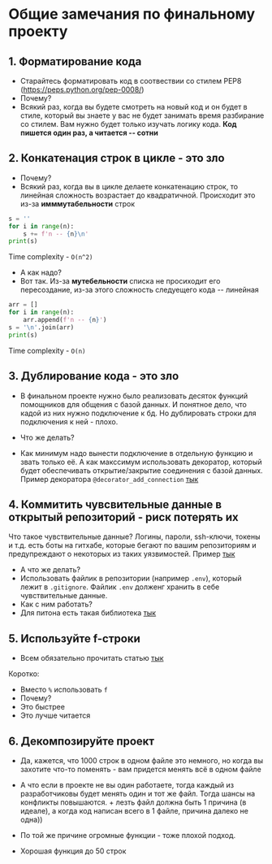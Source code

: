 # Общие замечания по финальному проекту

## 1. Форматирование кода
- Старайтесь форматировать код в соотвествии со стилем PEP8 (https://peps.python.org/pep-0008/)
- Почему?
- Всякий раз, когда вы будете смотреть на новый код и он будет в стиле, который вы знаете у вас не будет занимать время разбирание со стилем. Вам нужно будет только изучать логику кода. **Код пишется один раз, а читается -- сотни**

## 2. Конкатенация строк в цикле - это зло
- Почему?
- Всякий раз, когда вы в цикле делаете конкатенацию строк, то линейная сложность возрастает до квадратичной. Происходит это из-за **имммутабельности** строк
```python
s = ''
for i in range(n):
    s += f'n -- {n}\n'
print(s)
```
Time complexity - `O(n^2)`

- А как надо?
- Вот так. Из-за **мутебельности** списка не просиходит его пересоздание, из-за этого сложность следуещего кода -- линейная
```python
arr = []
for i in range(n):
    arr.append(f'n -- {n}')
s = '\n'.join(arr)
print(s)
```
Time complexity - `O(n)`

## 3. Дублирование кода - это зло

- В финальном проекте нужно было реализовать десяток функций помощников для общения с базой данных. И понятное дело, что кадой из них нужно подключение к бд. Но дублировать строки для подключения к ней - плохо. 

- Что же делать?
- Как минимум надо вынести подключение в отдельную функцию и звать только её. А как макссимум использовать декоратор, который будет обеспечивать открытие/закрытие соединения с базой данных. Пример декоратора `@decorator_add_connection` [тык](https://github.com/thehighestmath/umschool-final-task/blob/master/example/db_adapter.py#L8)

## 4. Коммитить чувсвительные данные в открытый репозиторий - риск потерять их
Что такое чувствительные данные? Логины, пароли, ssh-ключи, токены и т.д. есть боты на гитхабе, которые бегают по вашим репозиториям и предупреждают о некоторых из таких уязвимостей. Пример [тык](https://github.com/thehighestmath/umschool-final-task/security/secret-scanning/1)

- А что же делать?
- Использовать файлик в репозитории (например `.env`), который лежит в `.gitignore`. Файлик `.env` долженг хранить в себе чувствительные данные. 
- Как с ним работать?
- Для питона есть такая библиотека [тык](https://pypi.org/project/python-dotenv/)



## 5. Используйте f-строки

- Всем обязательно прочитать статью [тык](https://habr.com/ru/articles/462179/)

Коротко:
- Вместо `%` использовать `f`
- Почему?
- Это быстрее
- Это лучше читается



## 6. Декомпозируйте проект
- Да, кажется, что 1000 строк в одном файле это немного, но когда вы захотите что-то поменять - вам придется менять всё в одном файле

- А что если в проекте не вы один работаете, тогда каждый из разработчиковы будет менять один и тот же файл. Тогда шансы на конфликты повышаются. + лезть файл должна быть 1 причина (в идеале), а когда код написан всего в 1 файле, причина далеко не одна))

- По той же причине огромные функции - тоже плохой подход.
- Хорошая функция до 50 строк
